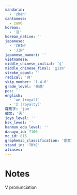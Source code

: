 ```yaml
---
mandarin:
  - 'zhèn'
cantonese:
  - zam6
korean:
  - '짐'
korean_native: ''
japanese:
  - 'CHIN'
  - 'JIN'
japanese_nanori: ''
vietnamese:
middle_chinese_initial: 'ɖ'
middle_chinese_final: 'ɣiɪm'
stroke_count: ''
radical: '月'
skip_number: '1-4-6'
grade_level: '先進'
pos: ''
english:
  - 'we (royal)'
  - 'I (royalty)'
羅馬字: 'jum'
韓文: '줌'
joyo_level: ''
hsk_level: ''
hanmun_edu_level: ''
danayo_id: 7106
mc_id: 815
graphemic_classification: '會意'
stand_in: 'TRYE'
aliases:
---
```


# Notes
V pronunciation
